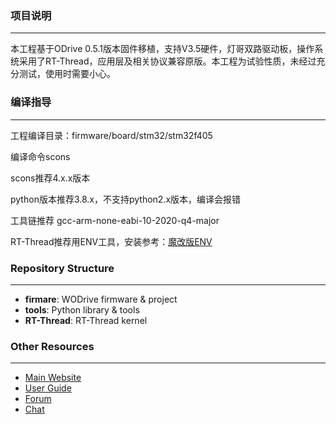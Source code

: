 ### 项目说明
-----------
本工程基于ODrive 0.5.1版本固件移植，支持V3.5硬件，灯哥双路驱动板，操作系统采用了RT-Thread，应用层及相关协议兼容原版。本工程为试验性质，未经过充分测试，使用时需要小心。

### 编译指导
-----------
工程编译目录：firmware/board/stm32/stm32f405

编译命令scons

scons推荐4.x.x版本

python版本推荐3.8.x，不支持python2.x版本，编译会报错

工具链推荐 gcc-arm-none-eabi-10-2020-q4-major

RT-Thread推荐用ENV工具，安装参考：[魔改版ENV](https://club.rt-thread.org/ask/article/fee92880319caa76.html)

### Repository Structure
-------------
 * **firmare**: WODrive firmware & project
 * **tools**: Python library & tools
 * **RT-Thread**: RT-Thread kernel

### Other Resources
-------------
 * [Main Website](https://www.odriverobotics.com/)
 * [User Guide](https://docs.odriverobotics.com/)
 * [Forum](https://discourse.odriverobotics.com/)
 * [Chat](https://discourse.odriverobotics.com/t/come-chat-with-us/281)
